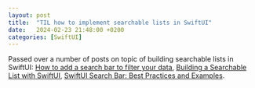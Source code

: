 ```yaml
---
layout: post
title:  "TIL how to implement searchable lists in SwiftUI"
date:   2024-02-23 21:48:00 +0200
categories: [SwiftUI]
---
```

Passed over a number of posts on topic of building searchable lists in SwiftUI: [How to add a search bar to filter your data](https://www.hackingwithswift.com/quick-start/swiftui/how-to-add-a-search-bar-to-filter-your-data), [Building a Searchable List with SwiftUI](https://medium.com/@simply_stef/building-a-searchable-list-with-swiftui-125f8ac4f569), [SwiftUI Search Bar: Best Practices and Examples](https://www.swiftyplace.com/blog/swiftui-search-bar-best-practices-and-examples).
